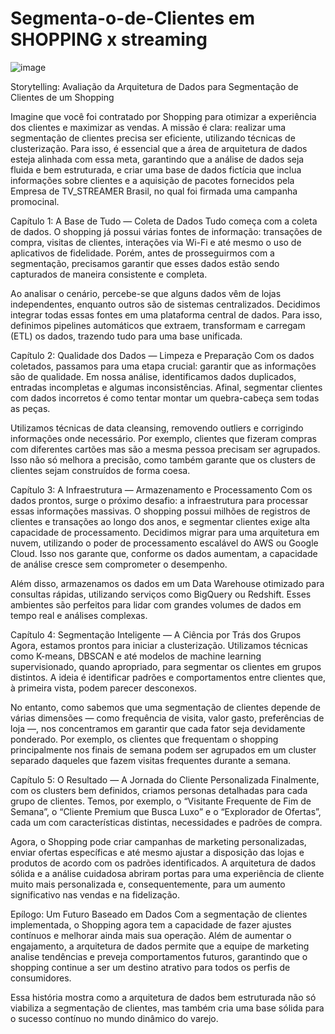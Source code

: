 # Segmenta-o-de-Clientes em SHOPPING x streaming

![image](https://github.com/user-attachments/assets/7eb09b53-8b3d-4ae5-92bc-8ca7626fb7f1)

Storytelling: Avaliação da Arquitetura de Dados para Segmentação de Clientes de um Shopping

Imagine que você foi contratado por Shopping  para otimizar a experiência dos clientes e maximizar as vendas. A missão é clara: realizar uma segmentação de clientes precisa ser eficiente, utilizando técnicas de clusterização. Para isso, é essencial que a área de arquitetura de dados esteja alinhada com essa meta, garantindo que a análise de dados seja fluida e bem estruturada, e criar uma base de dados fictícia que inclua informações sobre clientes e a aquisição de pacotes fornecidos pela Empresa de TV_STREAMER Brasil, no qual foi firmada uma campanha promocinal.

Capítulo 1: A Base de Tudo — Coleta de Dados
Tudo começa com a coleta de dados. O shopping já possui várias fontes de informação: transações de compra, visitas de clientes, interações via Wi-Fi e até mesmo o uso de aplicativos de fidelidade. Porém, antes de prosseguirmos com a segmentação, precisamos garantir que esses dados estão sendo capturados de maneira consistente e completa.

Ao analisar o cenário, percebe-se que alguns dados vêm de lojas independentes, enquanto outros são de sistemas centralizados. Decidimos integrar todas essas fontes em uma plataforma central de dados. Para isso, definimos pipelines automáticos que extraem, transformam e carregam (ETL) os dados, trazendo tudo para uma base unificada.

Capítulo 2: Qualidade dos Dados — Limpeza e Preparação
Com os dados coletados, passamos para uma etapa crucial: garantir que as informações são de qualidade. Em nossa análise, identificamos dados duplicados, entradas incompletas e algumas inconsistências. Afinal, segmentar clientes com dados incorretos é como tentar montar um quebra-cabeça sem todas as peças.

Utilizamos técnicas de data cleansing, removendo outliers e corrigindo informações onde necessário. Por exemplo, clientes que fizeram compras com diferentes cartões mas são a mesma pessoa precisam ser agrupados. Isso não só melhora a precisão, como também garante que os clusters de clientes sejam construídos de forma coesa.

Capítulo 3: A Infraestrutura — Armazenamento e Processamento
Com os dados prontos, surge o próximo desafio: a infraestrutura para processar essas informações massivas. O shopping possui milhões de registros de clientes e transações ao longo dos anos, e segmentar clientes exige alta capacidade de processamento. Decidimos migrar para uma arquitetura em nuvem, utilizando o poder de processamento escalável do AWS ou Google Cloud. Isso nos garante que, conforme os dados aumentam, a capacidade de análise cresce sem comprometer o desempenho.

Além disso, armazenamos os dados em um Data Warehouse otimizado para consultas rápidas, utilizando serviços como BigQuery ou Redshift. Esses ambientes são perfeitos para lidar com grandes volumes de dados em tempo real e análises complexas.

Capítulo 4: Segmentação Inteligente — A Ciência por Trás dos Grupos
Agora, estamos prontos para iniciar a clusterização. Utilizamos técnicas como K-means, DBSCAN e até modelos de machine learning supervisionado, quando apropriado, para segmentar os clientes em grupos distintos. A ideia é identificar padrões e comportamentos entre clientes que, à primeira vista, podem parecer desconexos.

No entanto, como sabemos que uma segmentação de clientes depende de várias dimensões — como frequência de visita, valor gasto, preferências de loja —, nos concentramos em garantir que cada fator seja devidamente ponderado. Por exemplo, os clientes que frequentam o shopping principalmente nos finais de semana podem ser agrupados em um cluster separado daqueles que fazem visitas frequentes durante a semana.

Capítulo 5: O Resultado — A Jornada do Cliente Personalizada
Finalmente, com os clusters bem definidos, criamos personas detalhadas para cada grupo de clientes. Temos, por exemplo, o “Visitante Frequente de Fim de Semana”, o “Cliente Premium que Busca Luxo” e o “Explorador de Ofertas”, cada um com características distintas, necessidades e padrões de compra.

Agora, o Shopping pode criar campanhas de marketing personalizadas, enviar ofertas específicas e até mesmo ajustar a disposição das lojas e produtos de acordo com os padrões identificados. A arquitetura de dados sólida e a análise cuidadosa abriram portas para uma experiência de cliente muito mais personalizada e, consequentemente, para um aumento significativo nas vendas e na fidelização.

Epílogo: Um Futuro Baseado em Dados
Com a segmentação de clientes implementada, o Shopping  agora tem a capacidade de fazer ajustes contínuos e melhorar ainda mais sua operação. Além de aumentar o engajamento, a arquitetura de dados permite que a equipe de marketing analise tendências e preveja comportamentos futuros, garantindo que o shopping continue a ser um destino atrativo para todos os perfis de consumidores.

Essa história mostra como a arquitetura de dados bem estruturada não só viabiliza a segmentação de clientes, mas também cria uma base sólida para o sucesso contínuo no mundo dinâmico do varejo.
